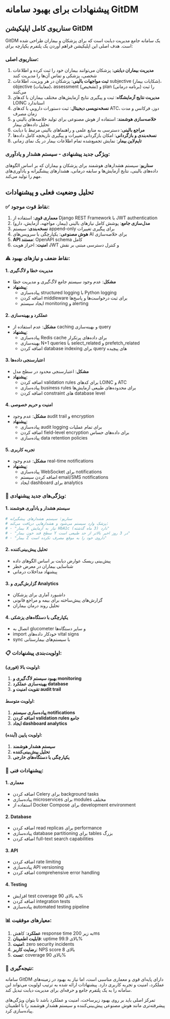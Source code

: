 # پیشنهادات برای بهبود سامانه GitDM

## سناریوی کامل اپلیکیشن GitDM

GitDM یک سامانه جامع مدیریت دیابت است که برای پزشکان و بیماران طراحی شده است. هدف اصلی این اپلیکیشن فراهم آوردن یک پلتفرم یکپارچه برای:

### سناریوی اصلی:
1. **مدیریت بیماران دیابتی**: پزشکان می‌توانند بیماران خود را ثبت کرده و اطلاعات شخصی، پزشکی و تماس آن‌ها را مدیریت کنند
2. **ثبت مواجهات بالینی**: پزشکان در هر ویزیت، اطلاعات subjective (شکایات بیمار)، objective (معاینات)، assessment (تشخیص) و plan (برنامه درمانی) را ثبت می‌کنند
3. **مدیریت نتایج آزمایشگاه**: ثبت و پیگیری نتایج آزمایش‌های مختلف بیماران با کدهای LOINC استاندارد
4. **نسخه‌نویسی دیجیتال**: ثبت دستورات دارویی با کدهای ATC، دوز، فرکانس و مدت زمان مصرف
5. **خلاصه‌سازی هوشمند**: استفاده از هوش مصنوعی برای تولید خلاصه‌های بالینی و تحلیل داده‌های بیمار
6. **مراجع بالینی**: دسترسی به منابع علمی و راهنماهای بالینی مرتبط با دیابت
7. **نسخه‌بندی و بازگردانی**: امکان بازگردانی تغییرات و پیگیری تاریخچه کامل داده‌ها
8. **تایم‌لاین بیمار**: نمایش تجمیع‌شده تمام اطلاعات بیمار در یک نمای زمانی

### ویژگی جدید پیشنهادی - سیستم هشدار و یادآوری:
**سناریو**: سیستم هشدارهای هوشمند برای پزشکان و بیماران که بر اساس الگوهای داده‌های بالینی، نتایج آزمایش‌ها و سابقه درمانی، هشدارهای پیشگیرانه و یادآوری‌های مهم را تولید می‌کند.

## تحلیل وضعیت فعلی و پیشنهادات

### ✅ نقاط قوت موجود:

1. **معماری قوی**: استفاده از Django REST Framework با JWT authentication
2. **مدل‌سازی جامع**: پوشش کامل نیازهای بالینی (بیمار، مواجهه، آزمایش، دارو)
3. **نسخه‌بندی**: سیستم append-only برای پیگیری تغییرات
4. **هوش مصنوعی**: یکپارچگی با سرویس‌های AI برای خلاصه‌سازی
5. **API مستند**: OpenAPI schema کامل
6. **امنیت**: احراز هویت JWT و کنترل دسترسی مبتنی بر نقش

### ⚠️ نقاط ضعف و نیازهای بهبود:

#### 1. **مدیریت خطا و لاگ‌گیری**
- **مشکل**: عدم وجود سیستم جامع لاگ‌گیری و مدیریت خطا
- **پیشنهاد**: 
  - پیاده‌سازی structured logging با Python logging
  - اضافه کردن middleware برای ثبت درخواست‌ها و پاسخ‌ها
  - ایجاد سیستم monitoring و alerting

#### 2. **عملکرد و بهینه‌سازی**
- **مشکل**: عدم استفاده از caching و بهینه‌سازی query
- **پیشنهاد**:
  - پیاده‌سازی Redis cache برای داده‌های پرتکرار
  - بهینه‌سازی N+1 queries با select_related و prefetch_related
  - اضافه کردن database indexing برای query های پیچیده

#### 3. **اعتبارسنجی داده‌ها**
- **مشکل**: اعتبارسنجی محدود در سطح مدل
- **پیشنهاد**:
  - اضافه کردن validation rules برای کدهای LOINC و ATC
  - پیاده‌سازی business rules برای محدوده‌های طبیعی آزمایش‌ها
  - اضافه کردن constraint های database level

#### 4. **امنیت و حریم خصوصی**
- **مشکل**: عدم وجود audit trail و encryption
- **پیشنهاد**:
  - پیاده‌سازی audit logging برای تمام عملیات
  - اضافه کردن field-level encryption برای داده‌های حساس
  - پیاده‌سازی data retention policies

#### 5. **تجربه کاربری**
- **مشکل**: عدم وجود real-time notifications
- **پیشنهاد**:
  - پیاده‌سازی WebSocket برای notifications
  - اضافه کردن سیستم email/SMS notifications
  - ایجاد dashboard برای analytics

### 🚀 ویژگی‌های جدید پیشنهادی:

#### 1. **سیستم هشدار و یادآوری هوشمند**
```python
# سناریو: سیستم هشدارهای پیشگیرانه
# پزشک وارد سیستم می‌شود و هشدارهایی دریافت می‌کند:
# - "بیمار X نیاز به آزمایش HbA1c دارد (3 ماه گذشته)"
# - "سطح قند خون بیمار Y در 3 روز اخیر بالاتر از حد طبیعی است"
# - "بیمار Z داروی خود را به موقع مصرف نکرده است"
```

#### 2. **تحلیل پیش‌بینی‌کننده**
- پیش‌بینی ریسک عوارض دیابت بر اساس الگوهای داده
- شناسایی بیماران در معرض خطر
- پیشنهاد مداخلات درمانی

#### 3. **گزارش‌گیری و Analytics**
- داشبورد آماری برای پزشکان
- گزارش‌های پیش‌ساخته برای بیمه و مراجع قانونی
- تحلیل روند درمان بیماران

#### 4. **یکپارچگی با دستگاه‌های پزشکی**
- اتصال به glucometer و سایر دستگاه‌ها
- import خودکار داده‌های vital signs
- sync با سیستم‌های بیمارستانی

### 📋 اولویت‌بندی پیشنهادات:

#### اولویت بالا (فوری):
1. **بهبود سیستم لاگ‌گیری و monitoring**
2. **بهینه‌سازی عملکرد database**
3. **تقویت امنیت و audit trail**

#### اولویت متوسط:
1. **پیاده‌سازی سیستم notifications**
2. **اضافه کردن validation rules جامع**
3. **ایجاد dashboard analytics**

#### اولویت پایین (آینده):
1. **سیستم هشدار هوشمند**
2. **تحلیل پیش‌بینی‌کننده**
3. **یکپارچگی با دستگاه‌های خارجی**

### 🔧 پیشنهادات فنی:

#### 1. **معماری**
- اضافه کردن Celery برای background tasks
- پیاده‌سازی microservices برای modules مختلف
- استفاده از Docker Compose برای development environment

#### 2. **Database**
- اضافه کردن read replicas برای performance
- پیاده‌سازی database partitioning برای tables بزرگ
- اضافه کردن full-text search capabilities

#### 3. **API**
- اضافه کردن rate limiting
- پیاده‌سازی API versioning
- اضافه کردن comprehensive error handling

#### 4. **Testing**
- افزایش test coverage به بالای 90%
- اضافه کردن integration tests
- پیاده‌سازی automated testing pipeline

### 📊 معیارهای موفقیت:

1. **عملکرد**: کاهش response time به زیر 200ms
2. **قابلیت اطمینان**: uptime بالای 99.9%
3. **امنیت**: zero security incidents
4. **رضایت کاربر**: NPS score بالای 8
5. **تست**: coverage بالای 90%

### 🎯 نتیجه‌گیری:

سامانه GitDM دارای پایه‌ای قوی و معماری مناسبی است، اما نیاز به بهبود در زمینه‌های عملکرد، امنیت و تجربه کاربری دارد. پیشنهادات ارائه شده به ترتیب اولویت می‌تواند این سامانه را به یک پلتفرم جامع و حرفه‌ای برای مدیریت دیابت تبدیل کند.

تمرکز اصلی باید بر روی بهبود زیرساخت، امنیت و عملکرد باشد تا بتوان ویژگی‌های پیشرفته‌تری مانند هوش مصنوعی پیش‌بینی‌کننده و سیستم هشدار هوشمند را با اطمینان پیاده‌سازی کرد.